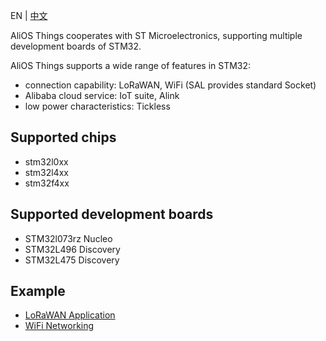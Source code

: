 EN | [中文](STM32.zh)

AliOS Things cooperates with ST Microelectronics, supporting multiple development boards of STM32.

AliOS Things supports a wide range of features in STM32:

- connection capability: LoRaWAN, WiFi (SAL provides standard Socket)
- Alibaba cloud service: IoT suite, Alink
- low power characteristics: Tickless

## Supported chips

- stm32l0xx
- stm32l4xx
- stm32f4xx

## Supported development boards

- STM32l073rz Nucleo
- STM32L496 Discovery
- STM32L475 Discovery

## Example

- [LoRaWAN Application](AliOS-Things-lorawanapp)
- [WiFi Networking](stm32-networking)
